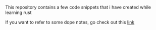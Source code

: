 This repository contains a few code snippets that i have created while learning rust

If you want to refer to some dope notes, go check out this <a href="https://shubhraagarwal.notion.site/Rust-eb0d804cb64f4b4b8895ce906b3ccf98"> link </a>
